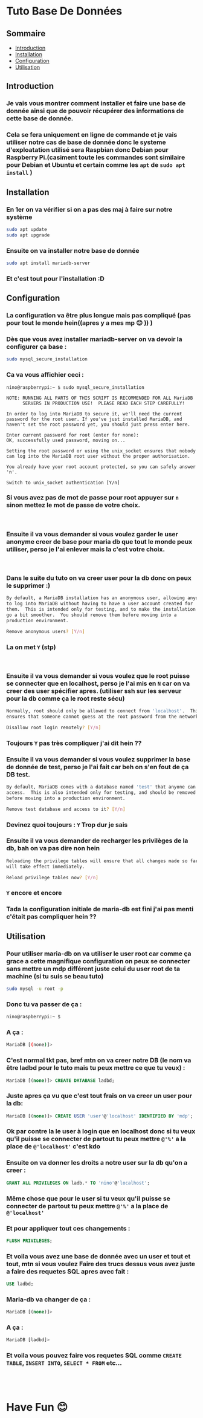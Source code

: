 # Tuto Base De Données

## Sommaire
- [Introduction](#introduction)
- [Installation](#installation)
- [Configuration](#configuration)
-  [Utilisation](#utilisation)

## Introduction
### Je vais vous montrer comment installer et faire une base de donnée ainsi que de pouvoir récupérer des informations de cette base de donnée.
### Cela se fera uniquement en ligne de commande et je vais utiliser notre cas de base de donnée donc le systeme d'exploatation utilisé sera Raspbian donc Debian pour Raspberry Pi.(casiment toute les commandes sont similaire pour Debian et Ubuntu et certain comme les ``apt`` de ``sudo apt install`` )

## Installation

### En 1er on va vérifier si on a pas des maj à faire sur notre système
```bash
sudo apt update
sudo apt upgrade
```
### Ensuite on va installer notre base de donnée
```bash
sudo apt install mariadb-server
```
### Et c'est tout pour l'installation :D

## Configuration

### La configuration va être plus longue mais pas compliqué (pas pour tout le monde hein((apres y a mes mp 😊 )) )

### Dès que vous avez installer mariadb-server on va devoir la configurer ça base :
```bash
sudo mysql_secure_installation
```
### Ca va vous affichier ceci :
```
nino@raspberrypi:~ $ sudo mysql_secure_installation

NOTE: RUNNING ALL PARTS OF THIS SCRIPT IS RECOMMENDED FOR ALL MariaDB
      SERVERS IN PRODUCTION USE!  PLEASE READ EACH STEP CAREFULLY!

In order to log into MariaDB to secure it, we'll need the current
password for the root user. If you've just installed MariaDB, and
haven't set the root password yet, you should just press enter here.

Enter current password for root (enter for none):
OK, successfully used password, moving on...

Setting the root password or using the unix_socket ensures that nobody
can log into the MariaDB root user without the proper authorisation.

You already have your root account protected, so you can safely answer 'n'.

Switch to unix_socket authentication [Y/n]
```
### Si vous avez pas de mot de passe pour root appuyer sur ``n`` sinon mettez le mot de passe de votre choix.

<br>

### Ensuite il va vous demander si vous voulez garder le user anonyme creer de base pour maria db que tout le monde peux utiliser, perso je l'ai enlever mais la c'est votre choix.

<br>

### Dans le suite du tuto on va creer user pour la db donc on peux le supprimer :)

```bash
By default, a MariaDB installation has an anonymous user, allowing anyone
to log into MariaDB without having to have a user account created for
them.  This is intended only for testing, and to make the installation
go a bit smoother.  You should remove them before moving into a
production environment.

Remove anonymous users? [Y/n]
```
### La on met `Y` (stp)

<br>

### Ensuite il va vous demander si vous voulez que le root puisse se connecter que en localhost, perso je l'ai mis en `N` car on va creer des user spécifier apres. (utiliser ssh sur les serveur pour la db comme ça le root reste sécu)

```bash
Normally, root should only be allowed to connect from 'localhost'.  This
ensures that someone cannot guess at the root password from the network.

Disallow root login remotely? [Y/n]
```
### Toujours `Y` pas très compliquer j'ai dit hein ??

### Ensuite il va vous demander si vous voulez supprimer la base de donnée de test, perso je l'ai fait car beh on s'en fout de ça DB test.

```bash
By default, MariaDB comes with a database named 'test' that anyone can
access.  This is also intended only for testing, and should be removed
before moving into a production environment.

Remove test database and access to it? [Y/n]
```
### Devinez quoi toujours : `Y` Trop dur je sais 

### Ensuite il va vous demander de recharger les privilèges de la db, bah on va pas dire non hein

```bash
Reloading the privilege tables will ensure that all changes made so far
will take effect immediately.

Reload privilege tables now? [Y/n]
```
### `Y` encore et encore

### Tada la configuration initiale de maria-db est fini j'ai pas menti c'était pas compliquer hein ??

## Utilisation

### Pour utiliser maria-db on va utiliser le user root car comme ça grace a cette magnifique configuration on peux se connecter sans mettre un mdp différent juste celui du user root de ta machine (si tu suis se beau tuto)

```bash
sudo mysql -u root -p
```

### Donc tu va passer de ça :
```bash
nino@raspberrypi:~ $ 
```
### A ça :
```bash
MariaDB [(none)]>
```
### C'est normal tkt pas, bref mtn on va creer notre DB (le nom va être ladbd pour le tuto mais tu peux mettre ce que tu veux) :
    
```sql
MariaDB [(none)]> CREATE DATABASE ladbd;
```

### Juste apres ça vu que c'est tout frais on va creer un user pour la db:
```sql
MariaDB [(none)]> CREATE USER 'user'@'localhost' IDENTIFIED BY 'mdp';
```
### Ok par contre la le user à login que en localhost donc si tu veux qu'il puisse se connecter de partout tu peux mettre `@'%'` a la place de `@'localhost'` c'est kdo

### Ensuite on va donner les droits a notre user sur la db qu'on a creer :
```sql
GRANT ALL PRIVILEGES ON ladb.* TO 'nino'@'localhost';
```
### Même chose que pour le user si tu veux qu'il puisse se connecter de partout tu peux mettre `@'%'` a la place de `@'localhost'`

### Et pour appliquer tout ces changements :
```sql
FLUSH PRIVILEGES;
```

### Et voila vous avez une base de donnée avec un user et tout et tout, mtn si vous voulez Faire des trucs dessus vous avez juste a faire des requetes SQL apres avec fait : 
```sql
USE ladbd;
```
### Maria-db va changer de ça :
```sql
MariaDB [(none)]> 
```
### A ça :
```sql
MariaDB [ladbd]> 
```
### Et voila vous pouvez faire vos requetes SQL comme `CREATE TABLE`, `INSERT INTO`, `SELECT * FROM` etc...
<br>
<br>

# Have Fun 😊